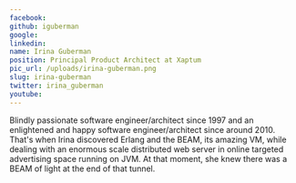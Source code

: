 ```yaml
---
facebook: 
github: iguberman
google: 
linkedin: 
name: Irina Guberman
position: Principal Product Architect at Xaptum
pic_url: /uploads/irina-guberman.png
slug: irina-guberman
twitter: irina_guberman
youtube: 
---
```

<p>Blindly passionate software engineer/architect since 1997 and an enlightened and happy software engineer/architect since around 2010. That&#39;s when Irina discovered Erlang and the BEAM, its amazing VM, while dealing with an enormous scale distributed web server in online targeted advertising space running on JVM. At that moment, she knew there was a BEAM of light at the end of that tunnel.</p>
